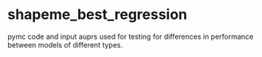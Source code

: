# shapeme_best_regression

pymc code and input auprs used for testing for differences in performance between models of different types.
